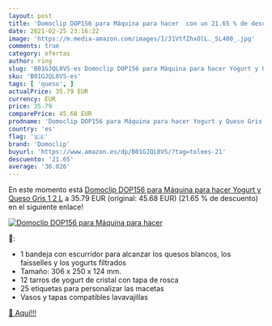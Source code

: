 ```yaml
---
layout: post
title: 'Domoclip DOP156 para Máquina para hacer  con un 21.65 % de descuento'
date: 2021-02-25 23:16:22
image: 'https://m.media-amazon.com/images/I/31VtfZhxOlL._SL400_.jpg'
comments: true
category: ofertas
author: ring
slug: 'B01GJQL8VS-es Domoclip DOP156 para Máquina para hacer Yogurt y Queso...'
sku: 'B01GJQL8VS-es'
tags: [ 'queso', ]
actualPrice: 35.79 EUR
currency: EUR
price: 35.79
comparePrice: 45.68 EUR
prodname: 'Domoclip DOP156 para Máquina para hacer Yogurt y Queso Gris 1 2 L'
country: 'es'
flag: '🇪🇸'
brand: 'Domoclip'
buyurl: 'https://www.amazon.es/dp/B01GJQL8VS/?tag=tolees-21'
descuento: '21.65'
average: '36.026'
---
```


En este momento está [Domoclip DOP156 para Máquina para hacer Yogurt y Queso Gris 1 2 L](https://www.amazon.es/dp/B01GJQL8VS/?tag=tolees-21) a 35.79 EUR (original: 45.68 EUR) (21.65 %  de descuento) en el siguiente enlace!

[![Domoclip DOP156 para Máquina para hacer ](https://m.media-amazon.com/images/I/31VtfZhxOlL._SL400_.jpg)](https://www.amazon.es/dp/B01GJQL8VS/?tag=tolees-21)

🔎:

- 1 bandeja con escurridor para alcanzar los quesos blancos, los faisselles y los yogurts filtrados
- Tamaño: 306 x 250 x 124 mm.
- 12 tarros de yogurt de cristal con tapa de rosca
- 25 etiquetas para personalizar las macetas
- Vasos y tapas compatibles lavavajillas

[🛒 Aquí!!!](https://www.amazon.es/dp/B01GJQL8VS/?tag=tolees-21)
